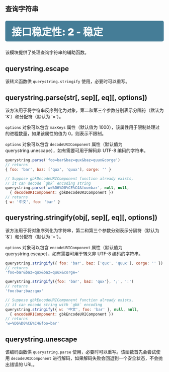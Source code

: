 ## 查询字符串

<div class="s s2"></div>

该模块提供了处理查询字符串的辅助函数。

## querystring.escape

该转义函数供 `querystring.stringify` 使用，必要时可以重写。

## querystring.parse(str[, sep][, eq][, options])

该方法用于将字符串反序列化为对象，第二和第三个参数分别表示分隔符（默认为 '&'）和分配符（默认为 '='）。

`options` 对象可以包含 `maxKeys` 属性（默认值为 1000），该属性用于限制处理过的进程数量，如果该属性的值为 0，则表示不限制。

`options` 对象可以包含 `decodeURIComponent` 属性（默认值为 querystring.unescape），如有需要可用于解码非 UTF-8 编码的字符串。

```js
querystring.parse('foo=bar&baz=qux&baz=quux&corge')
// returns
{ foo: 'bar', baz: ['qux', 'quux'], corge: '' }

// Suppose gbkDecodeURIComponent function already exists,
// it can decode `gbk` encoding string
querystring.parse('w=%D6%D0%CE%C4&foo=bar', null, null,
  { decodeURIComponent: gbkDecodeURIComponent })
// returns
{ w: '中文', foo: 'bar' }
```

## querystring.stringify(obj[, sep][, eq][, options])

该方法用于将对象序列化为字符串，第二和第三个参数分别表示分隔符（默认为 '&'）和分配符（默认为 '='）。

`options` 对象可以包含 `encodeURIComponent` 属性（默认值为 querystring.escape），如有需要可用于转义非 UTF-8 编码的字符串。

```js
querystring.stringify({ foo: 'bar', baz: ['qux', 'quux'], corge: '' })
// returns
'foo=bar&baz=qux&baz=quux&corge='

querystring.stringify({foo: 'bar', baz: 'qux'}, ';', ':')
// returns
'foo:bar;baz:qux'

// Suppose gbkEncodeURIComponent function already exists,
// it can encode string with `gbk` encoding
querystring.stringify({ w: '中文', foo: 'bar' }, null, null,
  { encodeURIComponent: gbkEncodeURIComponent })
// returns
'w=%D6%D0%CE%C4&foo=bar'
```

## querystring.unescape

该编码函数供 `querystring.parse` 使用，必要时可以重写。该函数首先会尝试使用 `decodeURIComponent` 进行解码，如果解码失败会回退到一个安全状态，不会抛出错误的 URL。

<style>
.s {
    margin: 1.5rem 0;
    padding: 10px 20px;
    color: white;
    border-radius: 5px;
}
.s:before {
    display: block;
    font-size: 2rem;
    font-weight: 900;
}
.s0 {
    background-color: #C04848;
}
.s0:before {
    content: "接口稳定性: 0 - 已过时";
}
.s1 {
    background-color: #F07241;
}
.s1:before {
    content: "接口稳定性: 1 - 实验中";
}
.s2 {
    background-color: #457D97;
}
.s2:before {
    content: "接口稳定性: 2 - 稳定";
}
.s3 {
    background-color: #14C3A2;
}
.s3:before {
    content: "接口稳定性: 3 - 已锁定";
}
</style>